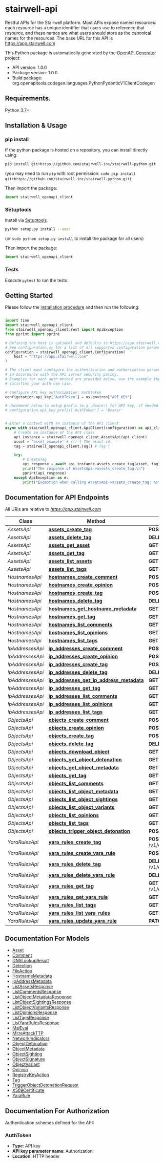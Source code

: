 # stairwell-api
Restful APIs for the Stairwell platform. Most APIs expose named resources: each resource has a unique identifier that users use to reference that resource, and these names are what users should store as the canonical names for the resources. The base URL for this API is https://app.stairwell.com

This Python package is automatically generated by the [OpenAPI Generator](https://openapi-generator.tech) project:

- API version: 1.0.0
- Package version: 1.0.0
- Build package: org.openapitools.codegen.languages.PythonPydanticV1ClientCodegen

## Requirements.

Python 3.7+

## Installation & Usage
### pip install

If the python package is hosted on a repository, you can install directly using:

```sh
pip install git+https://github.com/stairwell-inc/stairwell-python.git
```
(you may need to run `pip` with root permission: `sudo pip install git+https://github.com/stairwell-inc/stairwell-python.git`)

Then import the package:
```python
import stairwell_openapi_client
```

### Setuptools

Install via [Setuptools](http://pypi.python.org/pypi/setuptools).

```sh
python setup.py install --user
```
(or `sudo python setup.py install` to install the package for all users)

Then import the package:
```python
import stairwell_openapi_client
```

### Tests

Execute `pytest` to run the tests.

## Getting Started

Please follow the [installation procedure](#installation--usage) and then run the following:

```python

import time
import stairwell_openapi_client
from stairwell_openapi_client.rest import ApiException
from pprint import pprint

# Defining the host is optional and defaults to https://app.stairwell.com
# See configuration.py for a list of all supported configuration parameters.
configuration = stairwell_openapi_client.Configuration(
    host = "https://app.stairwell.com"
)

# The client must configure the authentication and authorization parameters
# in accordance with the API server security policy.
# Examples for each auth method are provided below, use the example that
# satisfies your auth use case.

# Configure API key authorization: AuthToken
configuration.api_key['AuthToken'] = os.environ["API_KEY"]

# Uncomment below to setup prefix (e.g. Bearer) for API key, if needed
# configuration.api_key_prefix['AuthToken'] = 'Bearer'


# Enter a context with an instance of the API client
async with stairwell_openapi_client.ApiClient(configuration) as api_client:
    # Create an instance of the API class
    api_instance = stairwell_openapi_client.AssetsApi(api_client)
    asset = 'asset_example' # str | The asset id.
    tag = stairwell_openapi_client.Tag() # Tag | 

    try:
        # CreateTag
        api_response = await api_instance.assets_create_tag(asset, tag)
        print("The response of AssetsApi->assets_create_tag:\n")
        pprint(api_response)
    except ApiException as e:
        print("Exception when calling AssetsApi->assets_create_tag: %s\n" % e)

```

## Documentation for API Endpoints

All URIs are relative to *https://app.stairwell.com*

Class | Method | HTTP request | Description
------------ | ------------- | ------------- | -------------
*AssetsApi* | [**assets_create_tag**](docs/AssetsApi.md#assets_create_tag) | **POST** /v1/assets/{asset}/tags | CreateTag
*AssetsApi* | [**assets_delete_tag**](docs/AssetsApi.md#assets_delete_tag) | **DELETE** /v1/assets/{asset}/tags/{tag} | DeleteTag
*AssetsApi* | [**assets_get_asset**](docs/AssetsApi.md#assets_get_asset) | **GET** /v1/assets/{asset} | GetAsset
*AssetsApi* | [**assets_get_tag**](docs/AssetsApi.md#assets_get_tag) | **GET** /v1/assets/{asset}/tags/{tag} | GetTag
*AssetsApi* | [**assets_list_assets**](docs/AssetsApi.md#assets_list_assets) | **GET** /v1/environments/{environment}/assets | ListAssets
*AssetsApi* | [**assets_list_tags**](docs/AssetsApi.md#assets_list_tags) | **GET** /v1/assets/{asset}/tags | ListTags
*HostnamesApi* | [**hostnames_create_comment**](docs/HostnamesApi.md#hostnames_create_comment) | **POST** /v1/hostnames/{hostname}/comments | CreateComment
*HostnamesApi* | [**hostnames_create_opinion**](docs/HostnamesApi.md#hostnames_create_opinion) | **POST** /v1/hostnames/{hostname}/opinions | CreateOpinion
*HostnamesApi* | [**hostnames_create_tag**](docs/HostnamesApi.md#hostnames_create_tag) | **POST** /v1/hostnames/{hostname}/tags | CreateTag
*HostnamesApi* | [**hostnames_delete_tag**](docs/HostnamesApi.md#hostnames_delete_tag) | **DELETE** /v1/hostnames/{hostname}/tags/{tag} | DeleteTag
*HostnamesApi* | [**hostnames_get_hostname_metadata**](docs/HostnamesApi.md#hostnames_get_hostname_metadata) | **GET** /v1/hostnames/{hostname}/metadata | GetHostnameMetadata
*HostnamesApi* | [**hostnames_get_tag**](docs/HostnamesApi.md#hostnames_get_tag) | **GET** /v1/hostnames/{hostname}/tags/{tag} | GetTag
*HostnamesApi* | [**hostnames_list_comments**](docs/HostnamesApi.md#hostnames_list_comments) | **GET** /v1/hostnames/{hostname}/comments | ListComments
*HostnamesApi* | [**hostnames_list_opinions**](docs/HostnamesApi.md#hostnames_list_opinions) | **GET** /v1/hostnames/{hostname}/opinions | ListOpinions
*HostnamesApi* | [**hostnames_list_tags**](docs/HostnamesApi.md#hostnames_list_tags) | **GET** /v1/hostnames/{hostname}/tags | ListTags
*IpAddressesApi* | [**ip_addresses_create_comment**](docs/IpAddressesApi.md#ip_addresses_create_comment) | **POST** /v1/ipAddresses/{ipAddress}/comments | CreateComment
*IpAddressesApi* | [**ip_addresses_create_opinion**](docs/IpAddressesApi.md#ip_addresses_create_opinion) | **POST** /v1/ipAddresses/{ipAddress}/opinions | CreateOpinion
*IpAddressesApi* | [**ip_addresses_create_tag**](docs/IpAddressesApi.md#ip_addresses_create_tag) | **POST** /v1/ipAddresses/{ipAddress}/tags | CreateTag
*IpAddressesApi* | [**ip_addresses_delete_tag**](docs/IpAddressesApi.md#ip_addresses_delete_tag) | **DELETE** /v1/ipAddresses/{ipAddress}/tags/{tag} | DeleteTag
*IpAddressesApi* | [**ip_addresses_get_ip_address_metadata**](docs/IpAddressesApi.md#ip_addresses_get_ip_address_metadata) | **GET** /v1/ipAddresses/{ipAddress}/metadata | GetIpAddressMetadata
*IpAddressesApi* | [**ip_addresses_get_tag**](docs/IpAddressesApi.md#ip_addresses_get_tag) | **GET** /v1/ipAddresses/{ipAddress}/tags/{tag} | GetTag
*IpAddressesApi* | [**ip_addresses_list_comments**](docs/IpAddressesApi.md#ip_addresses_list_comments) | **GET** /v1/ipAddresses/{ipAddress}/comments | ListComments
*IpAddressesApi* | [**ip_addresses_list_opinions**](docs/IpAddressesApi.md#ip_addresses_list_opinions) | **GET** /v1/ipAddresses/{ipAddress}/opinions | ListOpinions
*IpAddressesApi* | [**ip_addresses_list_tags**](docs/IpAddressesApi.md#ip_addresses_list_tags) | **GET** /v1/ipAddresses/{ipAddress}/tags | ListTags
*ObjectsApi* | [**objects_create_comment**](docs/ObjectsApi.md#objects_create_comment) | **POST** /v1/objects/{object}/comments | CreateComment
*ObjectsApi* | [**objects_create_opinion**](docs/ObjectsApi.md#objects_create_opinion) | **POST** /v1/objects/{object}/opinions | CreateOpinion
*ObjectsApi* | [**objects_create_tag**](docs/ObjectsApi.md#objects_create_tag) | **POST** /v1/objects/{object}/tags | CreateTag
*ObjectsApi* | [**objects_delete_tag**](docs/ObjectsApi.md#objects_delete_tag) | **DELETE** /v1/objects/{object}/tags/{tag} | DeleteTag
*ObjectsApi* | [**objects_download_object**](docs/ObjectsApi.md#objects_download_object) | **GET** /v1/objects/{object}:download | DownloadObject
*ObjectsApi* | [**objects_get_object_detonation**](docs/ObjectsApi.md#objects_get_object_detonation) | **GET** /v1/objects/{object}/detonation | GetObjectDetonation
*ObjectsApi* | [**objects_get_object_metadata**](docs/ObjectsApi.md#objects_get_object_metadata) | **GET** /v1/objects/{object}/metadata | GetObjectMetadata
*ObjectsApi* | [**objects_get_tag**](docs/ObjectsApi.md#objects_get_tag) | **GET** /v1/objects/{object}/tags/{tag} | GetTag
*ObjectsApi* | [**objects_list_comments**](docs/ObjectsApi.md#objects_list_comments) | **GET** /v1/objects/{object}/comments | ListComments
*ObjectsApi* | [**objects_list_object_metadata**](docs/ObjectsApi.md#objects_list_object_metadata) | **GET** /v1/objects/metadata | ListObjectMetadata
*ObjectsApi* | [**objects_list_object_sightings**](docs/ObjectsApi.md#objects_list_object_sightings) | **GET** /v1/objects/{object}/sightings | ListObjectSightings
*ObjectsApi* | [**objects_list_object_variants**](docs/ObjectsApi.md#objects_list_object_variants) | **GET** /v1/objects/{object}/variants | ListObjectVariants
*ObjectsApi* | [**objects_list_opinions**](docs/ObjectsApi.md#objects_list_opinions) | **GET** /v1/objects/{object}/opinions | ListOpinions
*ObjectsApi* | [**objects_list_tags**](docs/ObjectsApi.md#objects_list_tags) | **GET** /v1/objects/{object}/tags | ListTags
*ObjectsApi* | [**objects_trigger_object_detonation**](docs/ObjectsApi.md#objects_trigger_object_detonation) | **POST** /v1/objects/{object}/detonation:trigger | TriggerObjectDetonation
*YaraRulesApi* | [**yara_rules_create_tag**](docs/YaraRulesApi.md#yara_rules_create_tag) | **POST** /v1/environments/{environment}/yaraRules/{yaraRule}/tags | CreateTag
*YaraRulesApi* | [**yara_rules_create_yara_rule**](docs/YaraRulesApi.md#yara_rules_create_yara_rule) | **POST** /v1/environments/{environment}/yaraRules | CreateYaraRule
*YaraRulesApi* | [**yara_rules_delete_tag**](docs/YaraRulesApi.md#yara_rules_delete_tag) | **DELETE** /v1/environments/{environment}/yaraRules/{yaraRule}/tags/{tag} | DeleteTag
*YaraRulesApi* | [**yara_rules_delete_yara_rule**](docs/YaraRulesApi.md#yara_rules_delete_yara_rule) | **DELETE** /v1/environments/{environment}/yaraRules/{yaraRule} | DeleteYaraRule
*YaraRulesApi* | [**yara_rules_get_tag**](docs/YaraRulesApi.md#yara_rules_get_tag) | **GET** /v1/environments/{environment}/yaraRules/{yaraRule}/tags/{tag} | GetTag
*YaraRulesApi* | [**yara_rules_get_yara_rule**](docs/YaraRulesApi.md#yara_rules_get_yara_rule) | **GET** /v1/environments/{environment}/yaraRules/{yaraRule} | GetYaraRule
*YaraRulesApi* | [**yara_rules_list_tags**](docs/YaraRulesApi.md#yara_rules_list_tags) | **GET** /v1/environments/{environment}/yaraRules/{yaraRule}/tags | ListTags
*YaraRulesApi* | [**yara_rules_list_yara_rules**](docs/YaraRulesApi.md#yara_rules_list_yara_rules) | **GET** /v1/environments/{environment}/yaraRules | ListYaraRules
*YaraRulesApi* | [**yara_rules_update_yara_rule**](docs/YaraRulesApi.md#yara_rules_update_yara_rule) | **PATCH** /v1/environments/{environment}/yaraRules/{yaraRule} | UpdateYaraRule


## Documentation For Models

 - [Asset](docs/Asset.md)
 - [Comment](docs/Comment.md)
 - [DNSLookupResult](docs/DNSLookupResult.md)
 - [Detection](docs/Detection.md)
 - [FileAction](docs/FileAction.md)
 - [HostnameMetadata](docs/HostnameMetadata.md)
 - [IpAddressMetadata](docs/IpAddressMetadata.md)
 - [ListAssetsResponse](docs/ListAssetsResponse.md)
 - [ListCommentsResponse](docs/ListCommentsResponse.md)
 - [ListObjectMetadataResponse](docs/ListObjectMetadataResponse.md)
 - [ListObjectSightingsResponse](docs/ListObjectSightingsResponse.md)
 - [ListObjectVariantsResponse](docs/ListObjectVariantsResponse.md)
 - [ListOpinionsResponse](docs/ListOpinionsResponse.md)
 - [ListTagsResponse](docs/ListTagsResponse.md)
 - [ListYaraRulesResponse](docs/ListYaraRulesResponse.md)
 - [MalEval](docs/MalEval.md)
 - [MitreAttackTTP](docs/MitreAttackTTP.md)
 - [NetworkIndicators](docs/NetworkIndicators.md)
 - [ObjectDetonation](docs/ObjectDetonation.md)
 - [ObjectMetadata](docs/ObjectMetadata.md)
 - [ObjectSighting](docs/ObjectSighting.md)
 - [ObjectSignature](docs/ObjectSignature.md)
 - [ObjectVariant](docs/ObjectVariant.md)
 - [Opinion](docs/Opinion.md)
 - [RegistryKeyAction](docs/RegistryKeyAction.md)
 - [Tag](docs/Tag.md)
 - [TriggerObjectDetonationRequest](docs/TriggerObjectDetonationRequest.md)
 - [X509Certificate](docs/X509Certificate.md)
 - [YaraRule](docs/YaraRule.md)


<a id="documentation-for-authorization"></a>
## Documentation For Authorization


Authentication schemes defined for the API:
<a id="AuthToken"></a>
### AuthToken

- **Type**: API key
- **API key parameter name**: Authorization
- **Location**: HTTP header